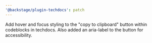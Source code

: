 ```yaml
---
'@backstage/plugin-techdocs': patch
---
```


Add hover and focus styling to the "copy to clipboard" button within codeblocks in techdocs. Also added an aria-label to the button for accessibility.
